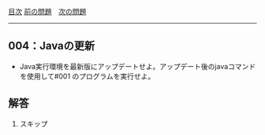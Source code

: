 [目次](../toc.md)
[前の問題](../003/README.md)　[次の問題](../005/README.md)


***
## 004：Javaの更新

* Java実行環境を最新版にアップデートせよ。アップデート後のjavaコマンドを使用して#001 のプログラムを実行せよ。

## 解答
1. スキップ
